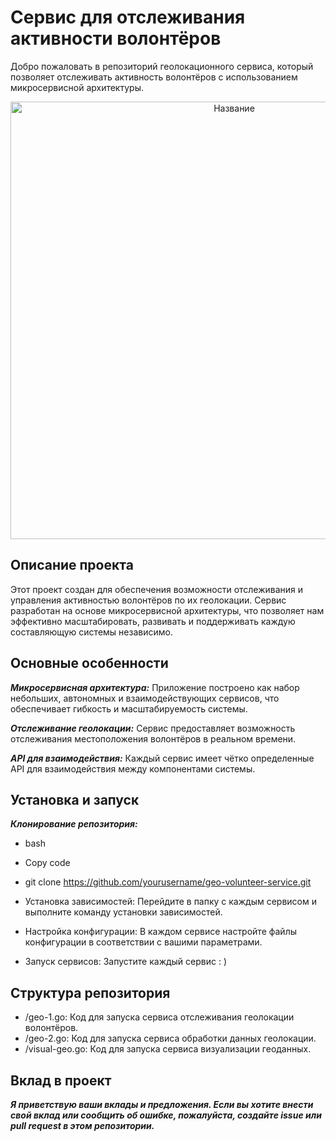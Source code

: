 # Cервис для отслеживания активности волонтёров

Добро пожаловать в репозиторий геолокационного сервиса, который позволяет отслеживать активность волонтёров с использованием микросервисной архитектуры.



<p align="center">
  <img src="map.gif" alt="Название" width="700"/>
</p>

## Описание проекта

Этот проект создан для обеспечения возможности отслеживания и управления активностью волонтёров по их геолокации. Сервис разработан на основе микросервисной архитектуры, что позволяет нам эффективно масштабировать, развивать и поддерживать каждую составляющую системы независимо.

## Основные особенности

***Микросервисная архитектура:*** Приложение построено как набор небольших, автономных и взаимодействующих сервисов, что обеспечивает гибкость и масштабируемость системы.

***Отслеживание геолокации:*** Сервис предоставляет возможность отслеживания местоположения волонтёров в реальном времени.

***API для взаимодействия:*** Каждый сервис имеет чётко определенные API для взаимодействия между компонентами системы.

## Установка и запуск
***Клонирование репозитория:***

- bash

- Copy code

- git clone https://github.com/yourusername/geo-volunteer-service.git

- Установка зависимостей: Перейдите в папку с каждым сервисом и выполните команду установки зависимостей.

- Настройка конфигурации: В каждом сервисе настройте файлы конфигурации в соответствии с вашими параметрами.

- Запуск сервисов: Запустите каждый сервис : )

## Структура репозитория

- /geo-1.go: Код для запуска сервиса отслеживания геолокации волонтёров.
- /geo-2.go: Код для запуска сервиса обработки данных геолокации.
- /visual-geo.go: Код для запуска сервиса визуализации геоданных.

## Вклад в проект
***Я приветствую ваши вклады и предложения. Если вы хотите внести свой вклад или сообщить об ошибке, пожалуйста, создайте issue или pull request в этом репозитории.***

